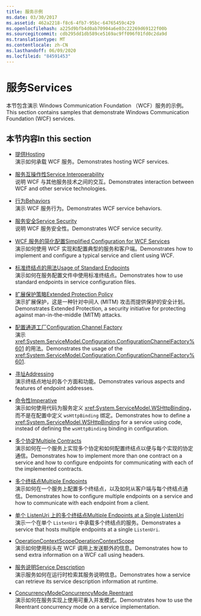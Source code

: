 ```yaml
---
title: 服务示例
ms.date: 03/30/2017
ms.assetid: 462a2218-f8c6-4fb7-95bc-64765459c429
ms.openlocfilehash: a225d9bfb4d0ab70904a6e03c22269d69122f00b
ms.sourcegitcommit: cdb295dd1db589ce5169ac9ff096f01fd0c2da9d
ms.translationtype: MT
ms.contentlocale: zh-CN
ms.lasthandoff: 06/09/2020
ms.locfileid: "84591453"
---
```

# <a name="services"></a><span data-ttu-id="7de22-102">服务</span><span class="sxs-lookup"><span data-stu-id="7de22-102">Services</span></span>

<span data-ttu-id="7de22-103">本节包含演示 Windows Communication Foundation （WCF）服务的示例。</span><span class="sxs-lookup"><span data-stu-id="7de22-103">This section contains samples that demonstrate Windows Communication Foundation (WCF) services.</span></span>

## <a name="in-this-section"></a><span data-ttu-id="7de22-104">本节内容</span><span class="sxs-lookup"><span data-stu-id="7de22-104">In this section</span></span>

- <span data-ttu-id="7de22-105">[提供](../feature-details/hosting.md)</span><span class="sxs-lookup"><span data-stu-id="7de22-105">[Hosting](../feature-details/hosting.md)</span></span>\
<span data-ttu-id="7de22-106">演示如何承载 WCF 服务。</span><span class="sxs-lookup"><span data-stu-id="7de22-106">Demonstrates hosting WCF services.</span></span>

- <span data-ttu-id="7de22-107">[服务互操作性](service-interoperability.md)</span><span class="sxs-lookup"><span data-stu-id="7de22-107">[Service Interoperability](service-interoperability.md)</span></span>\
<span data-ttu-id="7de22-108">说明 WCF 与其他服务技术之间的交互。</span><span class="sxs-lookup"><span data-stu-id="7de22-108">Demonstrates interaction between WCF and other service technologies.</span></span>

- <span data-ttu-id="7de22-109">[行为](behaviors.md)</span><span class="sxs-lookup"><span data-stu-id="7de22-109">[Behaviors](behaviors.md)</span></span>\
<span data-ttu-id="7de22-110">演示 WCF 服务行为。</span><span class="sxs-lookup"><span data-stu-id="7de22-110">Demonstrates WCF service behaviors.</span></span>

- <span data-ttu-id="7de22-111">[服务安全](service-security.md)</span><span class="sxs-lookup"><span data-stu-id="7de22-111">[Service Security](service-security.md)</span></span>\
<span data-ttu-id="7de22-112">说明 WCF 服务安全性。</span><span class="sxs-lookup"><span data-stu-id="7de22-112">Demonstrates WCF service security.</span></span>

- <span data-ttu-id="7de22-113">[WCF 服务的简化配置](simplified-configuration-for-wcf-services.md)</span><span class="sxs-lookup"><span data-stu-id="7de22-113">[Simplified Configuration for WCF Services](simplified-configuration-for-wcf-services.md)</span></span>\
<span data-ttu-id="7de22-114">演示如何使用 WCF 实现和配置典型的服务和客户端。</span><span class="sxs-lookup"><span data-stu-id="7de22-114">Demonstrates how to implement and configure a typical service and client using WCF.</span></span>

- <span data-ttu-id="7de22-115">[标准终结点的用法](usage-of-standard-endpoints.md)</span><span class="sxs-lookup"><span data-stu-id="7de22-115">[Usage of Standard Endpoints](usage-of-standard-endpoints.md)</span></span>\
<span data-ttu-id="7de22-116">演示如何在服务配置文件中使用标准终结点。</span><span class="sxs-lookup"><span data-stu-id="7de22-116">Demonstrates how to use standard endpoints in service configuration files.</span></span>

- <span data-ttu-id="7de22-117">[扩展保护策略](extended-protection-policy.md)</span><span class="sxs-lookup"><span data-stu-id="7de22-117">[Extended Protection Policy](extended-protection-policy.md)</span></span>\
<span data-ttu-id="7de22-118">演示扩展保护，这是一种针对中间人 (MITM) 攻击而提供保护的安全计划。</span><span class="sxs-lookup"><span data-stu-id="7de22-118">Demonstrates Extended Protection, a security initiative for protecting against man-in-the-middle (MITM) attacks.</span></span>

- <span data-ttu-id="7de22-119">[配置通道工厂](configuration-channel-factory.md)</span><span class="sxs-lookup"><span data-stu-id="7de22-119">[Configuration Channel Factory](configuration-channel-factory.md)</span></span>\
<span data-ttu-id="7de22-120">演示 <xref:System.ServiceModel.Configuration.ConfigurationChannelFactory%601> 的用法。</span><span class="sxs-lookup"><span data-stu-id="7de22-120">Demonstrates the usage of the <xref:System.ServiceModel.Configuration.ConfigurationChannelFactory%601>.</span></span>

- <span data-ttu-id="7de22-121">[寻址](addressing.md)</span><span class="sxs-lookup"><span data-stu-id="7de22-121">[Addressing](addressing.md)</span></span>\
<span data-ttu-id="7de22-122">演示终结点地址的各个方面和功能。</span><span class="sxs-lookup"><span data-stu-id="7de22-122">Demonstrates various aspects and features of endpoint addresses.</span></span>

- <span data-ttu-id="7de22-123">[命令性](imperative.md)</span><span class="sxs-lookup"><span data-stu-id="7de22-123">[Imperative](imperative.md)</span></span>\
<span data-ttu-id="7de22-124">演示如何使用代码为服务定义 <xref:System.ServiceModel.WSHttpBinding>，而不是在配置中定义 `wsHttpBinding` 绑定。</span><span class="sxs-lookup"><span data-stu-id="7de22-124">Demonstrates how to define a <xref:System.ServiceModel.WSHttpBinding> for a service using code, instead of defining the `wsHttpBinding` binding in configuration.</span></span>

- <span data-ttu-id="7de22-125">[多个协定](multiple-contracts.md)</span><span class="sxs-lookup"><span data-stu-id="7de22-125">[Multiple Contracts](multiple-contracts.md)</span></span>\
<span data-ttu-id="7de22-126">演示如何在一个服务上实现多个协定和如何配置终结点以便与每个实现的协定通信。</span><span class="sxs-lookup"><span data-stu-id="7de22-126">Demonstrates how to implement more than one contract on a service and how to configure endpoints for communicating with each of the implemented contracts.</span></span>

- <span data-ttu-id="7de22-127">[多个终结点](multiple-endpoints.md)</span><span class="sxs-lookup"><span data-stu-id="7de22-127">[Multiple Endpoints](multiple-endpoints.md)</span></span>\
<span data-ttu-id="7de22-128">演示如何在一个服务上配置多个终结点，以及如何从客户端与每个终结点通信。</span><span class="sxs-lookup"><span data-stu-id="7de22-128">Demonstrates how to configure multiple endpoints on a service and how to communicate with each endpoint from a client.</span></span>

- <span data-ttu-id="7de22-129">[单个 ListenUri 上的多个终结点](multiple-endpoints-at-a-single-listenuri.md)</span><span class="sxs-lookup"><span data-stu-id="7de22-129">[Multiple Endpoints at a Single ListenUri](multiple-endpoints-at-a-single-listenuri.md)</span></span>\
<span data-ttu-id="7de22-130">演示一个在单个 `ListenUri` 中承载多个终结点的服务。</span><span class="sxs-lookup"><span data-stu-id="7de22-130">Demonstrates a service that hosts multiple endpoints at a single `ListenUri`.</span></span>

- <span data-ttu-id="7de22-131">[OperationContextScope](operationcontextscope.md)</span><span class="sxs-lookup"><span data-stu-id="7de22-131">[OperationContextScope](operationcontextscope.md)</span></span>\
<span data-ttu-id="7de22-132">演示如何使用标头在 WCF 调用上发送额外的信息。</span><span class="sxs-lookup"><span data-stu-id="7de22-132">Demonstrates how to send extra information on a WCF call using headers.</span></span>

- <span data-ttu-id="7de22-133">[服务说明](service-description.md)</span><span class="sxs-lookup"><span data-stu-id="7de22-133">[Service Description](service-description.md)</span></span>\
<span data-ttu-id="7de22-134">演示服务如何在运行时检索其服务说明信息。</span><span class="sxs-lookup"><span data-stu-id="7de22-134">Demonstrates how a service can retrieve its service description information at runtime.</span></span>

- <span data-ttu-id="7de22-135">[ConcurrencyMode](concurrencymode-reentrant.md)</span><span class="sxs-lookup"><span data-stu-id="7de22-135">[ConcurrencyMode.Reentrant](concurrencymode-reentrant.md)</span></span>\
<span data-ttu-id="7de22-136">演示如何在服务实现上使用可重入并发模式。</span><span class="sxs-lookup"><span data-stu-id="7de22-136">Demonstrates how to use the Reentrant concurrency mode on a service implementation.</span></span>
